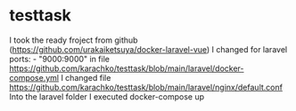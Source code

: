 # testtask
I took the ready froject from github (https://github.com/urakaiketsuya/docker-laravel-vue)
I changed for laravel  ports:  - "9000:9000" in file https://github.com/karachko/testtask/blob/main/laravel/docker-compose.yml
I changed file https://github.com/karachko/testtask/blob/main/laravel/nginx/default.conf
 Into the laravel folder I executed docker-compose up

